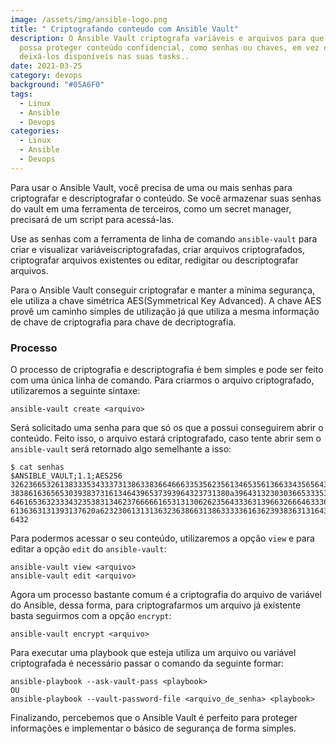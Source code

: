 ```yaml
---
image: /assets/img/ansible-logo.png
title: " Criptografando conteudo com Ansible Vault"
description: O Ansible Vault criptografa variáveis ​​e arquivos para que você
  possa proteger conteúdo confidencial, como senhas ou chaves, em vez de
  deixá-los disponíveis nas suas tasks..
date: 2021-03-25
category: devops
background: "#05A6F0"
tags:
  - Linux
  - Ansible
  - Devops
categories:
  - Linux
  - Ansible
  - Devops
---
```

Para usar o Ansible Vault, você precisa de uma ou mais senhas para criptografar e descriptografar o conteúdo. Se você armazenar suas senhas do vault em uma ferramenta de terceiros, como um secret manager, precisará de um script para acessá-las. 

Use as senhas com a ferramenta de linha de comando `ansible-vault` para criar e visualizar variáveis ​​criptografadas, criar arquivos criptografados, criptografar arquivos existentes ou editar, redigitar ou descriptografar arquivos.

Para o Ansible Vault conseguir criptografar e manter a mínima segurança, ele utiliza a chave simétrica AES(Symmetrical Key Advanced). A chave AES provê um caminho simples de utilização já que utiliza a mesma informação de chave de criptografia para chave de decriptografia.

### Processo

O processo de criptografia e descriptografia é bem simples e pode ser feito com uma única linha de comando. Para criarmos o arquivo criptografado, utilizaremos a seguinte sintaxe:

````
ansible-vault create <arquivo>
````

Será solicitado uma senha para que só os que a possui conseguirem abrir o conteúdo. Feito isso, o arquivo estará criptografado, caso tente abrir sem o `ansible-vault` será retornado algo semelhante a isso:

````
$ cat senhas 
$ANSIBLE_VAULT;1.1;AES256
32623665326138333534333731386338366466633535623561346535613663343565643461323533
3838616365653039383731613464396537393964323731380a396431323030366533353831396665
64616536323334323538313462376666616531313062623564333631396632666463336634383838
6136363131393137620a623230613131363236386631386333336163623938363131643632393036
6432
````

Para podermos acessar o seu conteúdo, utilizaremos a opção `view` e para editar a opção `edit` do `ansible-vault`:

````
ansible-vault view <arquivo>
ansible-vault edit <arquivo>
````

Agora um processo bastante comum é a criptografia do arquivo de variável do Ansible, dessa forma, para criptografarmos um arquivo já existente basta seguirmos com a opção `encrypt`:

````
ansible-vault encrypt <arquivo>
````

Para executar uma playbook que esteja utiliza um arquivo ou variável criptografada é necessário passar o comando da seguinte formar:

````
ansible-playbook --ask-vault-pass <playbook>
OU
ansible-playbook --vault-password-file <arquivo_de_senha> <playbook>
````

Finalizando, percebemos que o Ansible Vault é perfeito para proteger informações e implementar o básico de segurança de forma simples.



